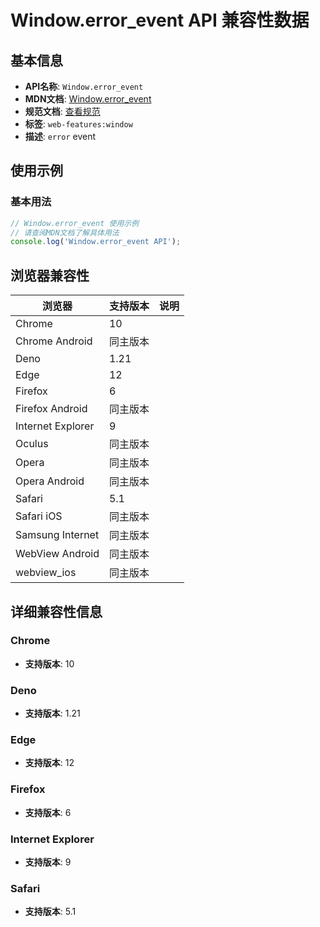# Window.error_event API 兼容性数据

## 基本信息

- **API名称**: `Window.error_event`
- **MDN文档**: [Window.error_event](https://developer.mozilla.org/docs/Web/API/Window/error_event)
- **规范文档**: [查看规范](https://html.spec.whatwg.org/multipage/indices.html#event-error,https://html.spec.whatwg.org/multipage/webappapis.html#handler-onerror)
- **标签**: `web-features:window`
- **描述**: `error` event

## 使用示例

### 基本用法

```javascript
// Window.error_event 使用示例
// 请查阅MDN文档了解具体用法
console.log('Window.error_event API');
```

## 浏览器兼容性

| 浏览器 | 支持版本 | 说明 |
|--------|----------|------|
| Chrome | 10 |  |
| Chrome Android | 同主版本 |  |
| Deno | 1.21 |  |
| Edge | 12 |  |
| Firefox | 6 |  |
| Firefox Android | 同主版本 |  |
| Internet Explorer | 9 |  |
| Oculus | 同主版本 |  |
| Opera | 同主版本 |  |
| Opera Android | 同主版本 |  |
| Safari | 5.1 |  |
| Safari iOS | 同主版本 |  |
| Samsung Internet | 同主版本 |  |
| WebView Android | 同主版本 |  |
| webview_ios | 同主版本 |  |

## 详细兼容性信息

### Chrome

- **支持版本**: 10

### Deno

- **支持版本**: 1.21

### Edge

- **支持版本**: 12

### Firefox

- **支持版本**: 6

### Internet Explorer

- **支持版本**: 9

### Safari

- **支持版本**: 5.1

